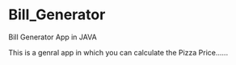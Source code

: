 # Bill_Generator
Bill Generator App in JAVA

This is a genral app in which you can calculate the Pizza Price...... 
